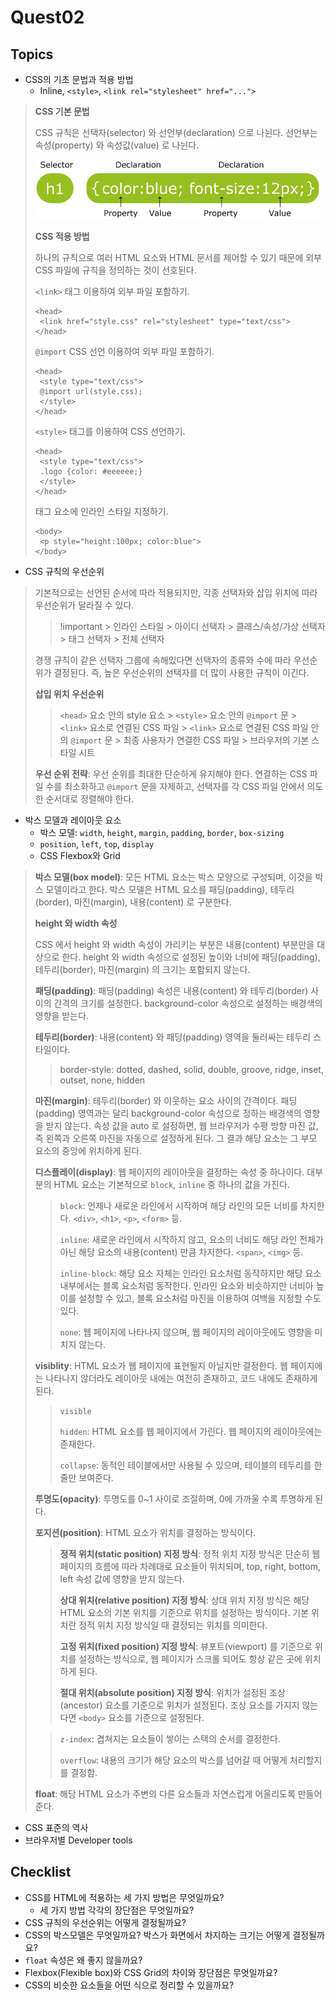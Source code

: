 # Quest02

## Topics
* CSS의 기초 문법과 적용 방법
  * Inline, `<style>`, `<link rel="stylesheet" href="...">`

>**CSS 기본 문법**
>
>CSS 규칙은 선택자(selector) 와 선언부(declaration) 으로 나뉜다. 선언부는 속성(property) 와 속성값(value) 로 나뉜다.
>
>![css](./img/css_rule.png)
>
>**CSS 적용 방법**
>
>하나의 규칙으로 여러 HTML 요소와 HTML 문서를 제어할 수 있기 때문에 외부 CSS 파일에 규칙을 정의하는 것이 선호된다.
>
>`<link>` 태그 이용하여 외부 파일 포함하기.
>
>```
><head>
>  <link href="style.css" rel="stylesheet" type="text/css">
></head>
>```
>
>`@import` CSS 선언 이용하여 외부 파일 포함하기.
>
>```
><head>
>  <style type="text/css">
>  @import url(style.css); 
>  </style>
></head>
>```
>
>`<style>` 태그를 이용하여 CSS 선언하기.
>
>```
><head>
>  <style type="text/css">
>  .logo {color: #eeeeee;} 
>  </style>
></head>
>```
>
>태그 요소에 인라인 스타일 지정하기.
>
>```
><body>
>  <p style="height:100px; color:blue">
></body>
>```

* CSS 규칙의 우선순위

>기본적으로는 선언된 순서에 따라 적용되지만, 각종 선택자와 삽입 위치에 따라 우선순위가 달라질 수 있다.
>
>> !important > 인라인 스타일 > 아이디 선택자 > 클래스/속성/가상 선택자 > 태그 선택자 > 전체 선택자
>
>경쟁 규칙이 같은 선택자 그룹에 속해있다면 선택자의 종류와 수에 따라 우선순위가 결정된다. 즉, 높은 우선순위의 선택자를 더 많이 사용한 규칙이 이긴다.
>
>**삽입 위치 우선순위**
>
>> `<head>` 요소 안의 style 요소 > `<style>` 요소 안의 `@import` 문 > `<link>` 요소로 연결된 CSS 파일 > `<link>` 요소로 연결된 CSS 파일 안의 `@import` 문 > 최종 사용자가 연결한 CSS 파일 > 브라우저의 기본 스타일 시트
>
>**우선 순위 전략**: 우선 순위를 최대한 단순하게 유지해야 한다. 연결하는 CSS 파일 수를 최소화하고 `@import` 문을 자제하고, 선택자를 각 CSS 파일 안에서 의도한 순서대로 정렬해야 한다.

* 박스 모델과 레이아웃 요소
  * 박스 모델: `width`, `height`, `margin`, `padding`, `border`, `box-sizing`
  * `position`, `left`, `top`, `display`
  * CSS Flexbox와 Grid

> **박스 모델(box model)**: 모든 HTML 요소는 박스 모양으로 구성되며, 이것을 박스 모델이라고 한다. 박스 모델은 HTML 요소를 패딩(padding), 테두리(border), 마진(margin), 내용(content) 로 구분한다.
> >
> **height 와 width 속성**
> >
> CSS 에서 height 와 width 속성이 가리키는 부분은 내용(content) 부분만을 대상으로 한다. height 와 width 속성으로 설정된 높이와 너비에 패딩(padding), 테두리(border), 마진(margin) 의 크기는 포함되지 않는다.
> >
> **패딩(padding)**: 패딩(padding) 속성은 내용(content) 와 테두리(border) 사이의 간격의 크기를 설정한다. background-color 속성으로 설정하는 배경색의 영향을 받는다.
> >
> **테두리(border)**: 내용(content) 와 패딩(padding) 영역을 둘러싸는 테두리 스타일이다.
> >
> > border-style: dotted, dashed, solid, double, groove, ridge, inset, outset, none, hidden
> > 
> **마진(margin)**: 테두리(border) 와 이웃하는 요소 사이의 간격이다. 패딩(padding) 영역과는 달리 background-color 속성으로 정하는 배경색의 영향을 받지 않는다. 속성 값을 auto 로 설정하면, 웹 브라우저가 수평 방향 마진 값, 즉 왼쪽과 오른쪽 마진을 자동으로 설정하게 된다. 그 결과 해당 요소는 그 부모 요소의 중앙에 위치하게 된다.
> >
> **디스플레이(display)**: 웹 페이지의 레이아웃을 결정하는 속성 중 하나이다. 대부분의 HTML 요소는 기본적으로 `block`, `inline` 중 하나의 값을 가진다.
> >
> > `block`: 언제나 새로운 라인에서 시작하며 해당 라인의 모든 너비를 차지한다. `<div>`, `<h1>`, `<p>`, `<form>` 등.
> >
> > `inline`: 새로운 라인에서 시작하지 않고, 요소의 너비도 해당 라인 전체가 아닌 해당 요소의 내용(content) 만큼 차지한다. `<span>`, `<img>` 등.
> >
> >`inline-block`: 해당 요소 자체는 인라인 요소처럼 동작하지만 해당 요소 내부에서는 블록 요소처럼 동작한다. 인라인 요소와 비슷하지만 너비아 높이를 설정할 수 있고, 블록 요소처럼 마진을 이용하여 여백을 지정할 수도 있다.
> >
> > `none`: 웹 페이지에 나타나지 않으며, 웹 페이지의 레이아웃에도 영향을 미치지 않는다.
> >
> **visiblity**: HTML 요소가 웹 페이지에 표현될지 아닐지만 결정한다. 웹 페이지에는 나타나지 않더라도 레이아웃 내에는 여전히 존재하고, 코드 내에도 존재하게 된다.
> >
> > `visible`
> >
> > `hidden`: HTML 요소를 웹 페이지에서 가린다. 웹 페이지의 레이아웃에는 존재한다.
> >
> > `collapse`: 동적인 테이블에서만 사용될 수 있으며, 테이블의 테두리를 한 줄만 보여준다.
> >
> **투명도(opacity)**: 투명도를 0\~1 사이로 조절하며, 0에 가까울 수록 투명하게 된다.
> >
> **포지션(position)**: HTML 요소가 위치를 결정하는 방식이다.
> >
> > **정적 위치(static position)  지정 방식**: 정적 위치 지정 방식은 단순히 웹 페이지의 흐름에 따라 차례대로 요소들이 위치되며, top, right, bottom, left 속성 값에 영향을 받지 않는다.
> >
> > **상대 위치(relative position) 지정 방식**: 상대 위치 지정 방식은 해당 HTML 요소의 기본 위치를 기준으로 위치를 설정하는 방식이다. 기본 위치란 정적 위치 지정 방식일 때 결정되는 위치를 의미한다.
> >
> > **고정 위치(fixed position) 지정 방식**: 뷰포트(viewport) 를 기준으로 위치를 설정하는 방식으로, 웹 페이지가 스크롤 되어도 항상 같은 곳에 위치하게 된다.
> >
> > **절대 위치(absolute position) 지정 방식**: 위치가 설정된 조상(ancestor) 요소를 기준으로 위치가 설정된다. 조상 요소를 가지지 않는다면 `<body>` 요소를 기준으로 설정된다.
> 
> > `z-index`: 겹쳐지는 요소들이 쌓이는 스택의 순서를 결정한다.
> > 
> > `overflow`: 내용의 크기가 해당 요소의 박스를 넘어갈 때 어떻게 처리할지를 결정함.
> >
> **float**: 해당 HTML 요소가 주변의 다른 요소들과 자연스럽게 어울리도록 만들어준다.

* CSS 표준의 역사
* 브라우저별 Developer tools

## Checklist
* CSS를 HTML에 적용하는 세 가지 방법은 무엇일까요?
  * 세 가지 방법 각각의 장단점은 무엇일까요?
* CSS 규칙의 우선순위는 어떻게 결정될까요?
* CSS의 박스모델은 무엇일까요? 박스가 화면에서 차지하는 크기는 어떻게 결정될까요?
* `float` 속성은 왜 좋지 않을까요?
* Flexbox(Flexible box)와 CSS Grid의 차이와 장단점은 무엇일까요?
* CSS의 비슷한 요소들을 어떤 식으로 정리할 수 있을까요?
